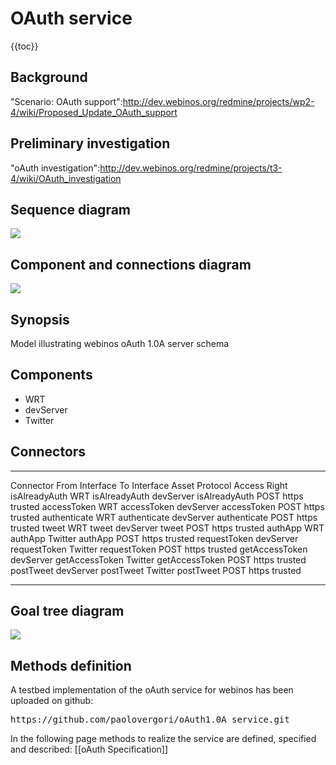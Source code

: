 OAuth service
=============

{{toc}}

Background
----------

"Scenario: OAuth support":http://dev.webinos.org/redmine/projects/wp2-4/wiki/Proposed_Update_OAuth_support

Preliminary investigation
-------------------------

"oAuth investigation":http://dev.webinos.org/redmine/projects/t3-4/wiki/OAuth_investigation

Sequence diagram
----------------

![](oAuth_flow.png)

Component and connections diagram
---------------------------------

![](ComponentDiagram.png)

Synopsis
--------

Model illustrating webinos oAuth 1.0A server schema

Components
----------

-   WRT
-   devServer
-   Twitter

Connectors
----------

  ---------------- ----------- ---------------- ----------- ---------------- ------- ---------- --------------
  Connector        From        Interface        To          Interface        Asset   Protocol   Access Right
  isAlreadyAuth    WRT         isAlreadyAuth    devServer   isAlreadyAuth    POST    https      trusted
  accessToken      WRT         accessToken      devServer   accessToken      POST    https      trusted
  authenticate     WRT         authenticate     devServer   authenticate     POST    https      trusted
  tweet            WRT         tweet            devServer   tweet            POST    https      trusted
  authApp          WRT         authApp          Twitter     authApp          POST    https      trusted
  requestToken     devServer   requestToken     Twitter     requestToken     POST    https      trusted
  getAccessToken   devServer   getAccessToken   Twitter     getAccessToken   POST    https      trusted
  postTweet        devServer   postTweet        Twitter     postTweet        POST    https      trusted
  ---------------- ----------- ---------------- ----------- ---------------- ------- ---------- --------------

Goal tree diagram
-----------------

![](oAuthFlow-goalTree.png)

Methods definition
------------------

A testbed implementation of the oAuth service for webinos has been uploaded on github:

<pre>https://github.com/paolovergori/oAuth1.0A_service.git</pre>

In the following page methods to realize the service are defined, specified and described: [[oAuth Specification]]

